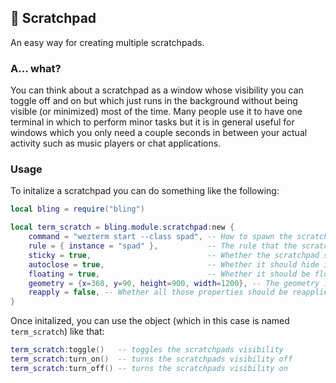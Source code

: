 ## 🍃 Scratchpad <!-- {docsify-ignore} -->

An easy way for creating multiple scratchpads.

### A... what?

You can think about a scratchpad as a window whose visibility you can toggle off and on but which just runs in the background without being visible (or minimized) most of the time. Many people use it to have one terminal in which to perform minor tasks but it is in general useful for windows which you only need a couple seconds in between your actual activity such as music players or chat applications. 

### Usage

To initalize a scratchpad you can do something like the following:

```lua
local bling = require("bling")

local term_scratch = bling.module.scratchpad:new { 
    command = "wezterm start --class spad", -- How to spawn the scratchpad
    rule = { instance = "spad" },           -- The rule that the scratchpad will be searched by
    sticky = true,                          -- Whether the scratchpad should be sticky
    autoclose = true,                       -- Whether it should hide itself when losing focus
    floating = true,                        -- Whether it should be floating
    geometry = {x=360, y=90, height=900, width=1200}, -- The geometry in a floating state
    reapply = false, -- Whether all those properties should be reapplied on every new opening of the scratchpad
}
```

Once initalized, you can use the object (which in this case is named `term_scratch`) like that:

```lua
term_scratch:toggle()   -- toggles the scratchpads visibility
term_scratch:turn_on()  -- turns the scratchpads visibility off
term_scratch:turn_off() -- turns the scratchpads visibility on
```
